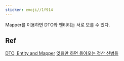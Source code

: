 ```yaml
---
sticker: emoji//1f914
---
```

Mapper를 이용하면 DTO와 엔티티는 서로 모를 수 있다.

## Ref

[DTO, Entity and Mapper](https://velog.io/@hklog/DTO-Entity-and-Mapper)
[잊을만 하면 돌아오는 정산 신병들](https://techblog.woowahan.com/2711/)
